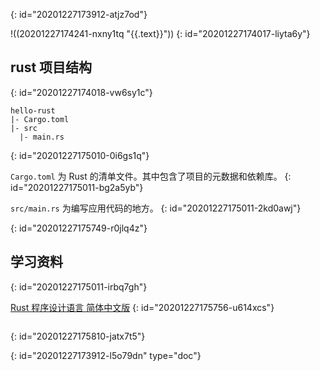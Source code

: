 {: id="20201227173912-atjz7od"}

!((20201227174241-nxny1tq "{{.text}}"))
{: id="20201227174017-liyta6y"}

## rust 项目结构
{: id="20201227174018-vw6sy1c"}

```
hello-rust
|- Cargo.toml
|- src
  |- main.rs
```
{: id="20201227175010-0i6gs1q"}

`Cargo.toml` 为 Rust 的清单文件。其中包含了项目的元数据和依赖库。
{: id="20201227175011-bg2a5yb"}

`src/main.rs` 为编写应用代码的地方。
{: id="20201227175011-2kd0awj"}

{: id="20201227175749-r0jlq4z"}

## 学习资料
{: id="20201227175011-irbq7gh"}

[Rust 程序设计语言 简体中文版](https://kaisery.github.io/trpl-zh-cn/)
{: id="20201227175756-u614xcs"}

```
```

{: id="20201227175810-jatx7t5"}


{: id="20201227173912-l5o79dn" type="doc"}
